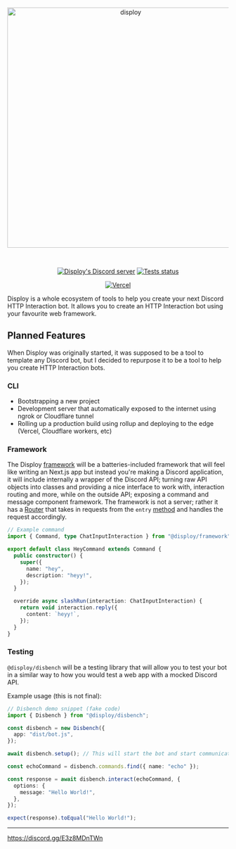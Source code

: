 <div align="center">
	<br />
	<p>
		<a href="https://disploy.dev"><img src="https://disploy.dev/img/banner.png" alt="disploy" width="546" /></a>
	</p>
	<br />
	<p>
		<a href="https://discord.gg/E3z8MDnTWn"><img src="https://img.shields.io/discord/901426442242498650?color=5865F2&logo=discord&logoColor=white" alt="Disploy's Discord server" /></a>
		<a href="https://github.com/disploy/Disploy/actions"><img src="https://github.com/Disploy/disploy/actions/workflows/tests.yml/badge.svg" alt="Tests status" /></a>
	</p>
	<p>
		<a href="https://vercel.com/?utm_source=disploy&utm_campaign=oss"><img src="https://www.datocms-assets.com/31049/1618983297-powered-by-vercel.svg" alt="Vercel" /></a>
	</p>
</div>

Disploy is a whole ecosystem of tools to help you create your next Discord HTTP Interaction bot. It allows you to create an HTTP Interaction bot using your favourite web framework.

## Planned Features

When Disploy was originally started, it was supposed to be a tool to template any Discord bot, but I decided to repurpose it to be a tool to help you create HTTP Interaction bots.

### CLI

- Bootstrapping a new project
- Development server that automatically exposed to the internet using ngrok or Cloudflare tunnel
- Rolling up a production build using rollup and deploying to the edge (Vercel, Cloudflare workers, etc)

### Framework

The Disploy [framework](/docs/Documentation/framework) will be a batteries-included framework that will feel like writing an Next.js app but instead you're making a Discord application, it will include internally a wrapper of the Discord API; turning raw API objects into classes and providing a nice interface to work with, interaction routing and more, while on the outside API; exposing a command and message component framework. The framework is not a server; rather it has a [Router](/docs/Documentation/framework/classes/Router) that takes in requests from the `entry` [method](/docs/Documentation/framework/classes/Router#entry) and handles the request accordingly.

```ts
// Example command
import { Command, type ChatInputInteraction } from "@disploy/framework";

export default class HeyCommand extends Command {
  public constructor() {
    super({
      name: "hey",
      description: "heyy!",
    });
  }

  override async slashRun(interaction: ChatInputInteraction) {
    return void interaction.reply({
      content: `heyy!`,
    });
  }
}
```

### Testing

`@disploy/disbench` will be a testing library that will allow you to test your bot in a similar way to how you would test a web app with a mocked Discord API.

Example usage (this is not final):

```ts
// Disbench demo snippet (fake code)
import { Disbench } from "@disploy/disbench";

const disbench = new Disbench({
  app: "dist/bot.js",
});

await disbench.setup(); // This will start the bot and start communicating with the framework to "deploy" commands to the mocked API

const echoCommand = disbench.commands.find({ name: "echo" });

const response = await disbench.interact(echoCommand, {
  options: {
    message: "Hello World!",
  },
});

expect(response).toEqual("Hello World!");
```

---

https://discord.gg/E3z8MDnTWn
